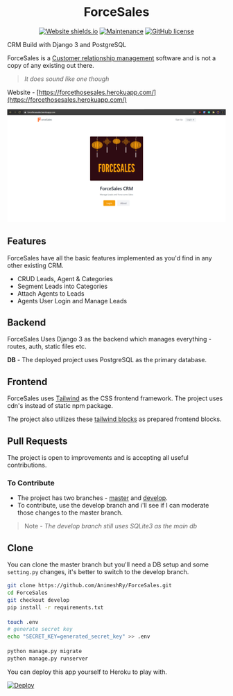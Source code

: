 <h1 align="center">ForceSales</h1>
<div align="center">

  [![Website shields.io](https://img.shields.io/website-up-down-green-red/http/shields.io.svg)](https://forcethosesales.herokuapp.com/)
  [![Maintenance](https://img.shields.io/badge/Maintained%3F-yes-green.svg)](https://github.com/AnimeshRy/ForceSales/graphs/commit-activity)
  [![GitHub license](https://img.shields.io/github/license/Naereen/StrapDown.js.svg)](https://github.com/AnimeshRy/ForceSales/blob/master/LICENSE)
</div>



CRM Build with Django 3 and PostgreSQL 

ForceSales is a [Customer relationship management](https://www.zoho.com/crm/what-is-crm.html) software and is not a copy of any existing out there.

> *It does sound like one though*

Website - [https://forcethosesales.herokuapp.com/](https://forcethosesales.herokuapp.com/)

![Website Image](./images/ss.png)


## Features
ForceSales have all the basic features implemented as you'd find in any other existing CRM.

- CRUD Leads, Agent & Categories
- Segment Leads into Categories
- Attach Agents to Leads
- Agents User Login and Manage Leads

## Backend 

ForceSales Uses Django 3 as the backend which manages everything - routes, auth, static files etc.

**DB** - The deployed project uses PostgreSQL as the primary database.

## Frontend 

ForceSales uses [Tailwind](https://tailwindcss.com/docs/) as the CSS frontend framework. The project uses cdn's instead of static npm package.

The project also utilizes these [tailwind blocks](https://tailblocks.cc/) as prepared frontend blocks.

## Pull Requests
The project is open to improvements and is accepting all useful contributions.

### To Contribute

- The project has two branches - [master](https://github.com/AnimeshRy/ForceSales/tree/master) and [develop](https://github.com/AnimeshRy/ForceSales/tree/develop).
- To contribute, use the develop branch and i'll see if I can moderate those changes to the master branch.
  
>Note - *The develop branch still uses SQLite3 as the main db*

## Clone 

You can clone the master branch but you'll need a DB setup and some `setting.py` changes, it's better to switch to the develop branch.

```bash
git clone https://github.com/AnimeshRy/ForceSales.git
cd ForceSales
git checkout develop
pip install -r requirements.txt

touch .env
# generate secret key
echo "SECRET_KEY=generated_secret_key" >> .env

python manage.py migrate 
python manage.py runserver
```

You can deploy this app yourself to Heroku to play with.

[![Deploy](https://www.herokucdn.com/deploy/button.png)](https://heroku.com/deploy)

